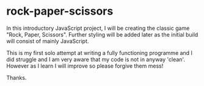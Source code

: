 # rock-paper-scissors

In this introductory JavaScript project, I will be creating the classic game "Rock, Paper, Scissors".
Further styling will be added later as the initial build will consist of mainly JavaScript.

This is my first solo attempt at writing a fully functioning programme and I did struggle and I am very aware that my code is not in anyway 'clean'. However as I learn I will improve so please forgive them mess!

Thanks.

